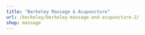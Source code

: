 ```yaml
---
title: "Berkeley Massage & Acupuncture"
url: /berkeley/berkeley-massage-and-acupuncture-2/
shop: massage
---
```

